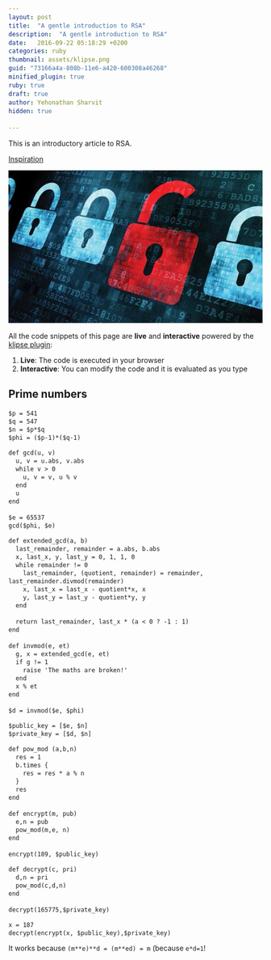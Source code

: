 ```yaml
---
layout: post
title:  "A gentle introduction to RSA"
description:  "A gentle introduction to RSA"
date:   2016-09-22 05:18:29 +0200
categories: ruby
thumbnail: assets/klipse.png
guid: "73166a4a-808b-11e6-a420-600308a46268"
minified_plugin: true
ruby: true
draft: true
author: Yehonathan Sharvit
hidden: true

---
```



This is an introductory article to RSA.

[Inspiration](http://doctrina.org/How-RSA-Works-With-Examples.html)

![Crypto](/assets/crypto.jpg)

All the code snippets of this page are **live** and **interactive** powered by the [klipse plugin](https://github.com/viebel/klipse):

1. **Live**: The code is executed in your browser
2. **Interactive**: You can modify the code and it is evaluated as you type


## Prime numbers


~~~klipse-eval-ruby
$p = 541
$q = 547
$n = $p*$q
$phi = ($p-1)*($q-1)
~~~


~~~klipse-eval-ruby
def gcd(u, v)
  u, v = u.abs, v.abs
  while v > 0
    u, v = v, u % v
  end
  u
end

$e = 65537
gcd($phi, $e)

~~~

~~~klipse-eval-ruby
def extended_gcd(a, b)
  last_remainder, remainder = a.abs, b.abs
  x, last_x, y, last_y = 0, 1, 1, 0
  while remainder != 0
    last_remainder, (quotient, remainder) = remainder, last_remainder.divmod(remainder)
    x, last_x = last_x - quotient*x, x
    y, last_y = last_y - quotient*y, y
  end
 
  return last_remainder, last_x * (a < 0 ? -1 : 1)
end
 
def invmod(e, et)
  g, x = extended_gcd(e, et)
  if g != 1
    raise 'The maths are broken!'
  end
  x % et
end

$d = invmod($e, $phi)
~~~

~~~klipse-eval-ruby
$public_key = [$e, $n]
$private_key = [$d, $n]
~~~

~~~klipse-eval-ruby
def pow_mod (a,b,n)
  res = 1
  b.times {
    res = res * a % n
  }
  res
end

def encrypt(m, pub)
  e,n = pub
  pow_mod(m,e, n) 
end

encrypt(189, $public_key)
~~~

~~~klipse-eval-ruby
def decrypt(c, pri)
  d,n = pri
  pow_mod(c,d,n)
end

decrypt(165775,$private_key)
~~~

~~~klipse-eval-ruby
x = 187
decrypt(encrypt(x, $public_key),$private_key)
~~~

It works because `(m**e)**d = (m**ed) = m` (because `e*d=1`!

~~~klipse-eval-ruby
~~~

~~~klipse-eval-ruby
~~~

~~~klipse-eval-ruby
~~~

~~~klipse-eval-ruby
~~~


